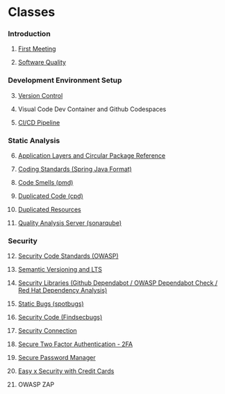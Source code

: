 Classes
====

### Introduction

1. [First Meeting](class/1-introduction/1-first-meeting.md)

2. [Software Quality](class/1-introduction/2-software-quality.md)

### Development Environment Setup 

3. [Version Control](class/2-development-environment-setup/3-version-control.md)

4. Visual Code Dev Container and Github Codespaces

5. [CI/CD Pipeline](class/2-development-environment-setup/5-pipeline.md)

### Static Analysis

6. [Application Layers and Circular Package Reference](class/3-static-analysis/6-application-layers.md)

7. [Coding Standards (Spring Java Format)](class/3-static-analysis/7-coding-standards.md)

8. [Code Smells (pmd)](class/3-static-analysis/8-code-smells.md)

9. [Duplicated Code (cpd)](class/3-static-analysis/9-duplicated-code.md) 

10. [Duplicated Resources](class/3-static-analysis/10-duplicated-resources.md)

11. [Quality Analysis Server (sonarqube)](class/3-static-analysis/11-quality-analysis-server.md)

### Security

12. [Security Code Standards (OWASP)](class/4-security/12-owasp.md)

13. [Semantic Versioning and LTS](class/4-security/13-semantic-versioning-lts.md)

14. [Security Libraries (Github Dependabot / OWASP Dependabot Check / Red Hat Dependency Analysis)](class/4-security/14-security-libraries.md)

15. [Static Bugs (spotbugs)](class/4-security/15-static-bugs.md)

16. [Security Code (Findsecbugs)](class/4-security/16-security-code.md)

17. [Security Connection](class/4-security/17-security-connection.md)

18. [Secure Two Factor Authentication - 2FA](class/4-security/18-security-2FA.md)

19. [Secure Password Manager](class/4-security/19-security-password-manager.md)

20. [Easy x Security with Credit Cards](class/4-security/20-easy-security-credit-card.md)

21. OWASP ZAP
